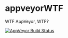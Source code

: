 # appveyorWTF
WTF AppVeyor, WTF?

[![AppVeyor Build Status](https://ci.appveyor.com/api/projects/status/github/jennybc/appveyorWTF?branch=master&svg=true)](https://ci.appveyor.com/project/jennybc/appveyorWTF)
